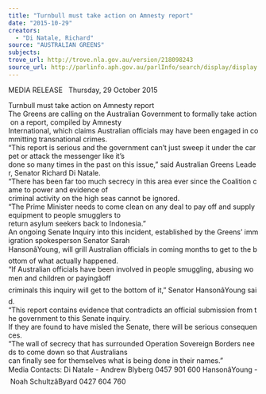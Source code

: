 ```yaml
---
title: "Turnbull must take action on Amnesty report"
date: "2015-10-29"
creators:
  - "Di Natale, Richard"
source: "AUSTRALIAN GREENS"
subjects:
trove_url: http://trove.nla.gov.au/version/218098243
source_url: http://parlinfo.aph.gov.au/parlInfo/search/display/display.w3p;query=Id%3A%22media/pressrel/4163146%22
---
```


 MEDIA RELEASE   Thursday, 29 October 2015  

 Turnbull must take action on Amnesty report   The Greens are calling on the Australian Government to formally take action on a report, compiled by Amnesty International, which claims Australian officials may have been engaged in committing transnational crimes.   “This report is serious and the government can’t just sweep it under the carpet or attack the messenger like it’s done so many times in the past on this issue,” said Australian Greens Leader, Senator Richard Di Natale.   “There has been far too much secrecy in this area ever since the Coalition came to power and evidence of criminal activity on the high seas cannot be ignored.   “The Prime Minister needs to come clean on any deal to pay off and supply equipment to people smugglers to return asylum seekers back to Indonesia.”   An ongoing Senate Inquiry into this incident, established by the Greens’ immigration spokesperson Senator Sarah HansonâYoung, will grill Australian officials in coming months to get to the bottom of what actually happened.   “If Australian officials have been involved in people smuggling, abusing women and children or payingâoff criminals this inquiry will get to the bottom of it,” Senator HansonâYoung said.   “This report contains evidence that contradicts an official submission from the government to this Senate inquiry. If they are found to have misled the Senate, there will be serious consequences.   “The wall of secrecy that has surrounded Operation Sovereign Borders needs to come down so that Australians can finally see for themselves what is being done in their names.”   Media Contacts: Di Natale - Andrew Blyberg 0457 901 600 HansonâYoung - Noah SchultzâByard 0427 604 760

